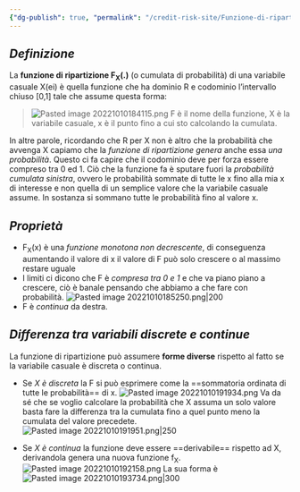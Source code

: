 ```yaml
---
{"dg-publish": true, "permalink": "/credit-risk-site/Funzione-di-ripartizione/"}
---
```






## *Definizione*
La **funzione di ripartizione F<sub>X</sub>(.)** (o cumulata di probabilità) di una variabile casuale X(ei) è quella funzione che ha dominio R e codominio l’intervallo chiuso [0,1] tale che assume questa forma:

> ![Pasted image 20221010184115.png](/img/user/Credit%20Risk%20_site/allegati/allegati/Pasted%20image%2020221010184115.png)
>  F è il nome della funzione, X è la variabile casuale, x è il punto fino a cui sto calcolando la cumulata.

In altre parole, ricordando che R per X non è altro che la probabilità che avvenga X capiamo che la *funzione di ripartizione genera* anche essa *una probabilità*.
Questo ci fa capire che il codominio deve per forza essere compreso tra 0 ed 1.
Ciò che la funzione fa è sputare fuori la *probabilità cumulata sinistra*,  ovvero le probabilità sommate di tutte le x fino alla mia x di interesse e non quella di un semplice valore che la variabile casuale assume.
In sostanza si sommano tutte le probabilità fino al valore x.

## *Proprietà*
- F<sub>X</sub>(x) è una *funzione monotona non decrescente*, di conseguenza aumentando il valore di x il valore di F può solo crescere o al massimo restare uguale
- I limiti ci dicono che F è *compresa tra 0 e 1* e che va piano piano a crescere, ciò è banale pensando che abbiamo a che fare con probabilità.
![Pasted image 20221010185250.png|200](/img/user/Credit%20Risk%20_site/allegati/allegati/Pasted%20image%2020221010185250.png)
- F è *continua* da destra.

## *Differenza tra variabili discrete e continue*
La funzione di ripartizione può assumere **forme diverse** rispetto al fatto se la variabile casuale è discreta o continua.

- Se *X è discreta* la F si può esprimere come la ==sommatoria ordinata di tutte le probabilità== di x. 
![Pasted image 20221010191934.png](/img/user/Credit%20Risk%20_site/allegati/allegati/Pasted%20image%2020221010191934.png)
Va da sé che se voglio calcolare la probabilità che X assuma un solo valore basta fare la differenza tra la cumulata fino a quel punto meno la cumulata del valore precedete.
![Pasted image 20221010191951.png|250](/img/user/Credit%20Risk%20_site/allegati/allegati/Pasted%20image%2020221010191951.png)

- Se *X è continua* la funzione deve essere ==derivabile== rispetto ad X, derivandola genera una nuova funzione f<sub>X</sub>.
![Pasted image 20221010192158.png](/img/user/Credit%20Risk%20_site/allegati/allegati/Pasted%20image%2020221010192158.png)
La sua forma è
![Pasted image 20221010193734.png|300](/img/user/Credit%20Risk%20_site/allegati/allegati/Pasted%20image%2020221010193734.png)


